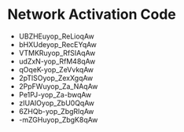 # Network Activation Code
* UBZHEuyop_ReLioqAw
* bHXUdeyop_RecEYqAw
* VTMKRuyop_RfSIAqAw
* udZxN-yop_RfM48qAw
* qOqeK-yop_ZeVvkqAw
* 2pTlSOyop_ZexXgqAw
* 2PpFWuyop_Za_NAqAw
* Pe1PJ-yop_Za-bwqAw
* zIUAIOyop_ZbU0QqAw
* 6ZHQb-yop_ZbgRIqAw
* -mZGHuyop_ZbgK8qAw